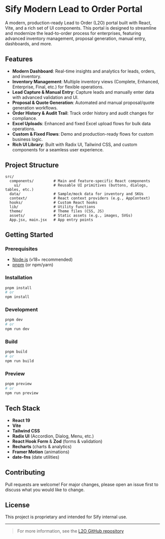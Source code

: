 # Sify Modern Lead to Order Portal

A modern, production-ready Lead to Order (L2O) portal built with React, Vite, and a rich set of UI components. This portal is designed to streamline and modernize the lead-to-order process for enterprises, featuring advanced inventory management, proposal generation, manual entry, dashboards, and more.

## Features
- **Modern Dashboard**: Real-time insights and analytics for leads, orders, and inventory.
- **Inventory Management**: Multiple inventory views (Complete, Enhanced, Enterprise, Final, etc.) for flexible operations.
- **Lead Capture & Manual Entry**: Capture leads and manually enter data with advanced validation and UI.
- **Proposal & Quote Generation**: Automated and manual proposal/quote generation workflows.
- **Order History & Audit Trail**: Track order history and audit changes for compliance.
- **Excel Uploads**: Enhanced and fixed Excel upload flows for bulk data operations.
- **Custom & Fixed Flows**: Demo and production-ready flows for custom business logic.
- **Rich UI Library**: Built with Radix UI, Tailwind CSS, and custom components for a seamless user experience.

## Project Structure
```
src/
  components/         # Main and feature-specific React components
    ui/               # Reusable UI primitives (buttons, dialogs, tables, etc.)
  data/               # Sample/mock data for inventory and SKUs
  context/            # React context providers (e.g., AppContext)
  hooks/              # Custom React hooks
  lib/                # Utility functions
  theme/              # Theme files (CSS, JS)
  assets/             # Static assets (e.g., images, SVGs)
  App.jsx, main.jsx   # App entry points
```

## Getting Started

### Prerequisites
- [Node.js](https://nodejs.org/) (v18+ recommended)
- [pnpm](https://pnpm.io/) (or npm/yarn)

### Installation
```bash
pnpm install
# or
npm install
```

### Development
```bash
pnpm dev
# or
npm run dev
```

### Build
```bash
pnpm build
# or
npm run build
```

### Preview
```bash
pnpm preview
# or
npm run preview
```

## Tech Stack
- **React 19**
- **Vite**
- **Tailwind CSS**
- **Radix UI** (Accordion, Dialog, Menu, etc.)
- **React Hook Form** & **Zod** (forms & validation)
- **Recharts** (charts & analytics)
- **Framer Motion** (animations)
- **date-fns** (date utilities)

## Contributing
Pull requests are welcome! For major changes, please open an issue first to discuss what you would like to change.

## License
This project is proprietary and intended for Sify internal use.

---

> For more information, see the [L2O GitHub repository](https://github.com/bhandiwad/L2O) 